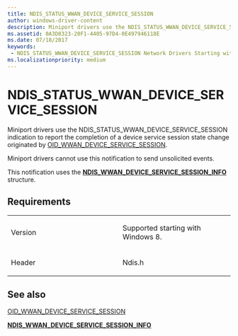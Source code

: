 ```yaml
---
title: NDIS_STATUS_WWAN_DEVICE_SERVICE_SESSION
author: windows-driver-content
description: Miniport drivers use the NDIS_STATUS_WWAN_DEVICE_SERVICE_SESSION indication to report the completion of a device service session state change originated by OID_WWAN_DEVICE_SERVICE_SESSION.NDIS_WWAN_DEVICE_SERVICE_SESSION_INFO structure.
ms.assetid: 0A3D8323-20F1-4405-97D4-0E497946118E
ms.date: 07/18/2017
keywords:
 - NDIS_STATUS_WWAN_DEVICE_SERVICE_SESSION Network Drivers Starting with Windows Vista
ms.localizationpriority: medium
---
```


# NDIS\_STATUS\_WWAN\_DEVICE\_SERVICE\_SESSION


Miniport drivers use the NDIS\_STATUS\_WWAN\_DEVICE\_SERVICE\_SESSION indication to report the completion of a device service session state change originated by [OID\_WWAN\_DEVICE\_SERVICE\_SESSION](https://msdn.microsoft.com/library/windows/hardware/hh846218).

Miniport drivers cannot use this notification to send unsolicited events.

This notification uses the [**NDIS\_WWAN\_DEVICE\_SERVICE\_SESSION\_INFO**](https://msdn.microsoft.com/library/windows/hardware/hh831858) structure.

Requirements
------------

<table>
<colgroup>
<col width="50%" />
<col width="50%" />
</colgroup>
<tbody>
<tr class="odd">
<td><p>Version</p></td>
<td><p>Supported starting with Windows 8.</p></td>
</tr>
<tr class="even">
<td><p>Header</p></td>
<td>Ndis.h</td>
</tr>
</tbody>
</table>

## See also


[OID\_WWAN\_DEVICE\_SERVICE\_SESSION](https://msdn.microsoft.com/library/windows/hardware/hh846218)

[**NDIS\_WWAN\_DEVICE\_SERVICE\_SESSION\_INFO**](https://msdn.microsoft.com/library/windows/hardware/hh831858)

 

 




